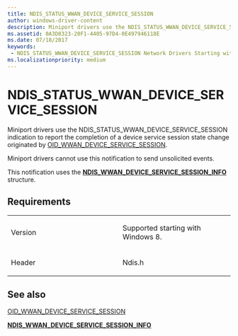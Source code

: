 ```yaml
---
title: NDIS_STATUS_WWAN_DEVICE_SERVICE_SESSION
author: windows-driver-content
description: Miniport drivers use the NDIS_STATUS_WWAN_DEVICE_SERVICE_SESSION indication to report the completion of a device service session state change originated by OID_WWAN_DEVICE_SERVICE_SESSION.NDIS_WWAN_DEVICE_SERVICE_SESSION_INFO structure.
ms.assetid: 0A3D8323-20F1-4405-97D4-0E497946118E
ms.date: 07/18/2017
keywords:
 - NDIS_STATUS_WWAN_DEVICE_SERVICE_SESSION Network Drivers Starting with Windows Vista
ms.localizationpriority: medium
---
```


# NDIS\_STATUS\_WWAN\_DEVICE\_SERVICE\_SESSION


Miniport drivers use the NDIS\_STATUS\_WWAN\_DEVICE\_SERVICE\_SESSION indication to report the completion of a device service session state change originated by [OID\_WWAN\_DEVICE\_SERVICE\_SESSION](https://msdn.microsoft.com/library/windows/hardware/hh846218).

Miniport drivers cannot use this notification to send unsolicited events.

This notification uses the [**NDIS\_WWAN\_DEVICE\_SERVICE\_SESSION\_INFO**](https://msdn.microsoft.com/library/windows/hardware/hh831858) structure.

Requirements
------------

<table>
<colgroup>
<col width="50%" />
<col width="50%" />
</colgroup>
<tbody>
<tr class="odd">
<td><p>Version</p></td>
<td><p>Supported starting with Windows 8.</p></td>
</tr>
<tr class="even">
<td><p>Header</p></td>
<td>Ndis.h</td>
</tr>
</tbody>
</table>

## See also


[OID\_WWAN\_DEVICE\_SERVICE\_SESSION](https://msdn.microsoft.com/library/windows/hardware/hh846218)

[**NDIS\_WWAN\_DEVICE\_SERVICE\_SESSION\_INFO**](https://msdn.microsoft.com/library/windows/hardware/hh831858)

 

 




